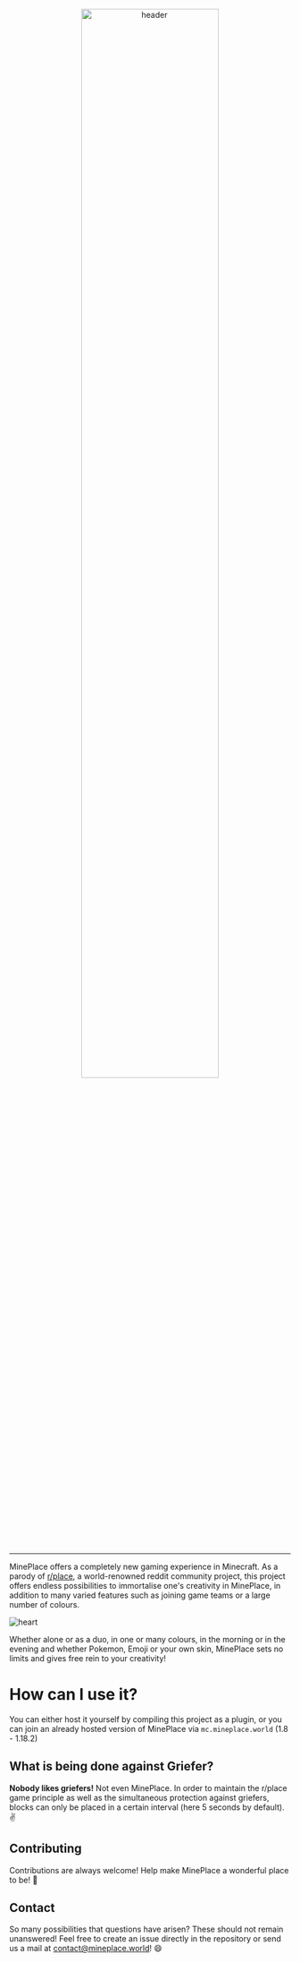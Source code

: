 <br>
  <div align="center">
    <img width="70%" src="https://raw.githubusercontent.com/Northernside/MinePlace/main/.github/raw/header.png" alt="header">
  </div>
<br>
<hr>

MinePlace offers a completely new gaming experience in Minecraft. As a parody of [r/place](https://reddit.com/r/place), a world-renowned reddit community project, this project offers endless possibilities to immortalise one's creativity in MinePlace, in addition to many varied features such as joining game teams or a large number of colours.

![heart](https://raw.githubusercontent.com/Northernside/MinePlace/main/.github/raw/heart.png)

Whether alone or as a duo, in one or many colours, in the morning or in the evening and whether Pokemon, Emoji or your own skin, MinePlace sets no limits and gives free rein to your creativity!

# How can I use it?
You can either host it yourself by compiling this project as a plugin, or you can join an already hosted version of MinePlace via `mc.mineplace.world` (1.8 - 1.18.2)

## What is being done against Griefer?
**Nobody likes griefers!** Not even MinePlace. In order to maintain the r/place game principle as well as the simultaneous protection against griefers, blocks can only be placed in a certain interval (here 5 seconds by default). :v:

## Contributing
Contributions are always welcome! Help make MinePlace a wonderful place to be! 🌸

## Contact
So many possibilities that questions have arisen? These should not remain unanswered! Feel free to create an issue directly in the repository or send us a mail at [contact@mineplace.world](mailto:contact@mineplace.world)! :smile:
